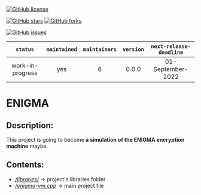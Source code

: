 [![GitHub license](https://img.shields.io/github/license/JENOT-ANT/ENIGMA?style=for-the-badge)](https://github.com/JENOT-ANT/ENIGMA)

[![GitHub stars](https://img.shields.io/github/stars/JENOT-ANT/ENIGMA?style=for-the-badge)](https://github.com/JENOT-ANT/ENIGMA/stargazers)
[![GitHub forks](https://img.shields.io/github/forks/JENOT-ANT/ENIGMA?style=for-the-badge)](https://github.com/JENOT-ANT/ENIGMA/network)

[![GitHub issues](https://img.shields.io/github/issues/JENOT-ANT/ENIGMA?style=for-the-badge)](https://github.com/JENOT-ANT/ENIGMA/issues)

| `status`         | `maintained` | `maintainers` | `version` | `next-release-deadline` |
| :--------------: | :----------: | :-----------: | :-------: | :---------------------: |
| work-in-progress | yes          | 6             |  0.0.0    | 01-September-2022       |

# ENIGMA

## Description:
This project is going to become **a simulation of the ENIGMA encryption machine** maybe.

## Contents:
- *[/libraries/](/libraries)* -> project's libraries folder
- *[/enigma-vm.cpp](/enigma-vm.cpp)* -> main project file
